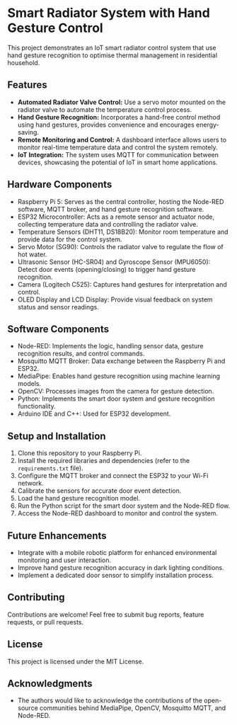 # Smart Radiator System with Hand Gesture Control

This project demonstrates an IoT smart radiator control system that use hand gesture recognition to optimise thermal management in residential household.

## Features

* **Automated Radiator Valve Control:**  Use a servo motor mounted on the radiator valve to automate the temperature control process.
* **Hand Gesture Recognition:** Incorporates a hand-free control method using hand gestures, provides convenience and encourages energy-saving.
* **Remote Monitoring and Control:** A dashboard interface allows users to monitor real-time temperature data and control the system remotely.
* **IoT Integration:** The system uses MQTT for communication between devices, showcasing the potential of IoT in smart home applications.

## Hardware Components

* Raspberry Pi 5: Serves as the central controller, hosting the Node-RED software, MQTT broker, and hand gesture recognition software.
* ESP32 Microcontroller: Acts as a remote sensor and actuator node, collecting temperature data and controlling the radiator valve.
* Temperature Sensors (DHT11, DS18B20): Monitor room temperature and provide data for the control system.
* Servo Motor (SG90): Controls the radiator valve to regulate the flow of hot water.
* Ultrasonic Sensor (HC-SR04) and Gyroscope Sensor (MPU6050):  Detect door events (opening/closing) to trigger hand gesture recognition.
* Camera (Logitech C525): Captures hand gestures for interpretation and control.
* OLED Display and LCD Display: Provide visual feedback on system status and sensor readings.

## Software Components

* Node-RED:  Implements the logic, handling sensor data, gesture recognition results, and control commands.
* Mosquitto MQTT Broker: Data exchange between the Raspberry Pi and ESP32.
* MediaPipe:  Enables hand gesture recognition using machine learning models.
* OpenCV:  Processes images from the camera for gesture detection.
* Python:  Implements the smart door system and gesture recognition functionality.
* Arduino IDE and C++:  Used for ESP32 development.

## Setup and Installation

1. Clone this repository to your Raspberry Pi.
2. Install the required libraries and dependencies (refer to the `requirements.txt` file).
3. Configure the MQTT broker and connect the ESP32 to your Wi-Fi network.
4. Calibrate the sensors for accurate door event detection.
5. Load the hand gesture recognition model.
6. Run the Python script for the smart door system and the Node-RED flow.
7. Access the Node-RED dashboard to monitor and control the system.

## Future Enhancements

* Integrate with a mobile robotic platform for enhanced environmental monitoring and user interaction.
* Improve hand gesture recognition accuracy in dark lighting conditions.
* Implement a dedicated door sensor to simplify installation process.

## Contributing

Contributions are welcome! Feel free to submit bug reports, feature requests, or pull requests.

## License

This project is licensed under the MIT License.

## Acknowledgments

* The authors would like to acknowledge the contributions of the open-source communities behind MediaPipe, OpenCV, Mosquitto MQTT, and Node-RED.
